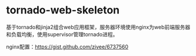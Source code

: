tornado-web-skeleton
====================

基于tornado和jinja2组合web应用框架，服务器环境使用nginx为web前端服务器和负载均衡，使用supervisor管理tornado进程。

nginx配置：https://gist.github.com/zivee/6737560

